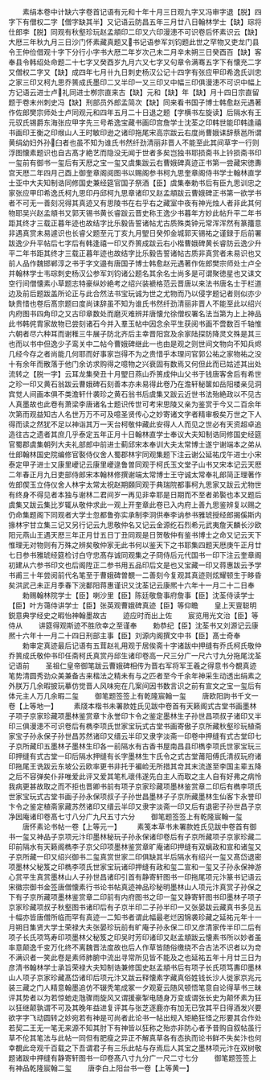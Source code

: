 <!-- { "loadSidebar": true } -->
　　素绢本卷中计缺六字卷首记语有元和十年十月三日观九字又冯审字退【脱】四字下有僧权二字【僧字缺其半】又记语云防昌五年三月廿八日翰林学士【缺】琮将仕郎李【脱】同观有秋壑珍玩赵孟頫印二印又六印漫漶不可识卷后怀素识云【缺】大厯三年秋九月三日沙门怀素藏真题又书记语参军刘钧题此世之罕物又吏龙门县令王仲俭借观十字下分行小字书大厯二年岁次己未二月辛未朔三日癸酉百【缺】客奉县令韩绍处命题二十七字又癸酉岁九月六又七字又句章令满骞五字下有懐充二字又僧权二字又【缺】成四年七月卄九日刺史杨汉公记十四字有张应甲印希逸氏训忠之家三印又柯九思乔篑成氏墨印二又半印一又三印又中幅三印俱漫漶不可识中幅上方记语云进士卢礼同进士栁宗直来古【缺】元和【缺】年【缺】月十四日宗直留题于卷末州刺史冯【缺】刑部员外郎孟简次【缺】同来看书国子博士韩愈赵元遇著作佐郎樊宗师处士卢同观元和四年五月二十日退之题【字横书左旋读】后隔水有王元驭氏锡爵东海张应甲字先三号希逸宝藏书画印宫詹学士沈荃之印韩世能印韩逢禧书画印王衡之印缑山人王时敏印逊之诸印拖尾宋高宗跋云右度尚曹娥诔辞蔡邕所谓黄绢幼妇外孙臼者也虽不知为谁氏书然纤劲清丽非晋人不能至此其间草字一行则浮图懐素题识也自古髙才絶艺而隐没无闻于世者多矣岂独书耶损斋书上钤损斋书印一玺前有御书一玺后有天厯之宝一玺又虞集跋云右曹娥碑真迹正书第一尝藏宋徳夀宫天厯二年四月己酉上御奎章阁阅图书以赐阁参书柯九思奎章阁侍书学士翰林直学士亚中大夫知制诰同修国史兼经筵官国子祭酒【臣】虞集奉勅书后有臣九思训忠之家张应甲印希逸氏柯九思印丹邱柯九思章诸印又赵孟頫跋云曹娥碑正书第一欲学书者不可无一善刻况得其真迹又有思陵书在右乎右之藏室中夜有神光烛人者非此其何物耶吴兴赵孟頫书又郭天锡书黄长睿跋云晋史称王逸少书暮年方妙此帖升平二年书距其终才三载正暮年迹也故结字比乐毅告誓诸帖尤古质殊类钟元常浑浑然有篆籒意非遇真赏未易遽识也长睿父题至元丁亥九月朢日癸夘金城郭天锡祐之谨録于后前署跋逸少升平帖后七字后有韩逢禧一印又乔篑成跋云右小楷曹娥碑黄长睿防云逸少升平二年书距其终才三载正暮年迹也故结字比乐毅告誓诸帖古质非真赏者未易识也又前人品作魏邯郸淳之书于字文邉有唐国子博士韩愈赵元遇著作佐郎樊宗师处士卢仝并翰林学士韦琮刺史杨汉公参军刘钧诸公题名其余名士尚多是可谓聚徳星也又诔文空行间僧懐素小草题志特豪纵妙絶考之绍兴装褫格范云晋唐以来法书唐名士于栏道边及前后题跋盖所论正与此合然法书宝玩诚为世之尤物而乃以侵字题记者则似亦少缺贵惜也卷后髙宗题曰度尚诔辞虽不知为谁氏书然纤劲清丽非晋人不能至此以绍兴内府图书四角印之又古印章数处而磨灭难辨并唐懐允徐僧权署名法当第为上上神品此书韩侂胄家故物已尝刻诸石今并入羣玉帖中因念余平生获阅书画不啻数百千轴惟六朝者尽六种耳而谢稚三牛展子防北齐后主幸晋阳宫及余家陆探防降灵文殊是其三也而以书中但逸少子鸾关中二帖今曹娥碑继此一也由是观之则世间文物向不知兵烬几经今存之者尚能几何耶而好事家岂得不为之贵惜乎本理问官郭公祐之家物祐之没十有余年而散落于他门余访求购得之噫物之兴衰固有数焉又何但此而已姑述其出处流转之【脱一字】云耳龙集癸丑十月朢日燕山乔篑成仲山父书于钱唐客舍后有希世之珍一印又黄石翁跋云曹娥碑石刻善本亦未易得此卷乃在澹轩秘箧如岳阳楼亲见洞宾觉人间画本俱不类澹轩什袭珍之黄石翁书后虞集又跋云近世书法殆絶政以不见古人真墨故也此卷有萧梁李唐诸名士题识传世可考宋思陵又亲为鉴赏于今又二百余年次第而观益知古人名世万万不可及噫圣贤传心之妙寄诸文字者精审极矣万世之下人得而读之然犹不足以神诣其万一天台柯敬仲藏此安得人人而见之世必有天资超卓追造往古之遗者其庶几乎泰定五年正月十日翰林直学士奉议大夫知制诰同修国史经筵官蜀郡虞集朝列大夫礼部郎中前进士蓟邱宋本奉训大夫太常博士遂宁谢端本之弟从仕郎翰林国史院编修官褧侍仪舍人蜀郡林宇同观集题下注云谢公延祐戊午进士小宋泰定甲子进士又康里巙记云康里巙逯鲁曽同观于柯氏玉文堂子山书又宋本记云天厯二年春正月九日吏部侍郎宋本翰林修撰谢端太常博士王守诚太常奉礼郎简正理著作佐郎偰玉立侍仪舍人林宇太常太祝赵期頥同观于典瑞院都事柯九思家又跋云尤物世有终身不得见者本独与谢林二君间岁一再见非幸耶是日期而不至者弟褧也本又题后虞集又跋云集比岁辄从敬仲求此一观上开奎章此卷已入内府上善九思鉴辨复以赐之仍命集题阁下同观者大学士忽都鲁弥实承制李泂供奉李讷参书雅琥授经郎揭傒斯内掾林宇甘立集三记又另行记云九思敬仲名又记云金源纥石烈希元武夷詹天麟长沙欧阳元燕山王遇天厯三年正月廿五日丁丑同观是日贺敬仲有鉴书博士之命又记云天下惟理无对物则有万殊之辨矣敬仲家无此书何以鉴天下之书耶集四题天厯庚午正月廿七日参书雅琥经筵检讨白守忠髙存诚同观集之子冏侍后元代国书一印下注云奎章阁初建从六参书印文也后阁陞正二参书用五品印后文是也又宝藏一印又蒋惠跋云予学书甫三十年尝阅前代名笔至于曹娥碑曽覩一二善刻今复观其真迹则炫耀顿生于眵昏矣洪武己未正月季春下浣鄱阳蒋惠谨识又沈荃记云康熈十六年十一月二十二日奉
　　勅赐翰林院学士【臣】喇沙里【臣】陈廷敬詹事府詹事【臣】沈荃侍读学士【臣】叶方蔼侍讲学士【臣】张英观曹娥碑真迹【臣】等仰瞻
　　皇上天亶聪明鋭意典学经史之暇怡神翰墨故古
　　迹应时而出上佐
　　宸览用光文治【臣】等侍从
　　讲筵得观斯迹不胜欣幸之至谨奉
　　勅恭纪【臣】沈荃书又刘源记云康熈十六年十一月二十四日刑部主事【臣】刘源内阁撰文中书【臣】髙士奇奉
　　勅审定真迹最后记语有五茸赵礼用观于居俟斋十字诸跋中押缝有乔氏柯氏敬仲乔篑成氏敬仲书印任斋柯氏真赏丹邱生诸印卷高一尺三分广一尺六寸九分拖尾沈荃记语前
　　圣祖仁皇帝御笔跋云曹娥碑相传为晋右军将军王羲之得意书今覩真迹笔势清圆秀劲众美兼备古来楷法之精未有与之匹者至今千余年神采生动透出绢素之外朕万几余暇披玩摹仿觉晋人风味宛在几案间因书数言识之前有宣文之宝一玺后有体元主人万几余暇二玺
　　御笔题签签上有乾隆宸翰一玺
　　唐欧阳訽书千文一卷【上等地一】
　　素牋本楷书未署款姓氏见跋中卷首有天籁阁式古堂书画墨林子项子京家珍藏项墨林鉴赏章卞永誉印卞令之鉴定墨林生子孙世昌项叔子诸印又半印三俱漫漶不可识卷后有檇李项氏世家宝玩式古堂书画寄傲子京所藏秋壑珍玩植斋家宝子孙永保子孙世昌苏然诸印又缙云半印又隶字淡斋一印卷中押缝有式古堂印七子京所藏印五墨林子墨林生印各一前隔水有古香书屋南昌县印檇李项氏世家宝玩三印押缝有式古堂一印后隔水押缝有长字墨林生卞氏令之式古堂莆阳傅氏清叔玩府诸印拖尾王诜跋云东坡公云欧率更书非托于褊崄无所措其竒其末流遂至李国主辈五降之后不容弹矣仆非唯爱此评又爱其笔札瓌伟遂先白主人而取之主人自有好弗之病怜我病更甚故取之而不拒也晋卿书前有项子京家珍藏项墨林鉴赏章二印后有檇李项氏世家宝玩式古堂书画子孙永保项叔子子孙世昌墨林子子京所藏墨林生仙客卞永誉印卞令之鉴定植斋家藏苏然诸印又缙云半印又隶字淡斋一印又后有退密子孙世昌子京净因庵诸印卷髙七寸八分广九尺五寸六分
　　御笔题签签上有乾隆宸翰一玺
　　唐怀素论书帖一卷【上等元一】
　　素笺本草书未署款姓氏见跋中卷首有御书一玺又神品子京项元汴印墨林秘玩子孙永保诸印卷后有子京所藏项子京家珍藏二印前隔水有天籁阁檇李子京父印项墨林鉴赏章旷庵诸印押缝有双螭政和宣和诸玺又子京所藏一印又绍兴御书二玺真赏世家二印俱缺其半后隔水有绍兴一玺又髙岱退密项墨林父秘笈之印檇李项氏世家宝玩诸印押缝有政和玺二宣和一玺又子孙永保神游心赏平生真赏墨林山人子孙世昌诸印引首有静寄轩图书一印拖尾项元汴篆书记语云宋徽宗御书金签唐僧懐素行书论书帖真迹神品珍秘明墨林山人项元汴真赏子孙保之下有子京所藏项墨林鉴赏章二印前有内府图书之印一玺又静寄轩图书印墨林子项子京家珍藏项叔子秋壑图书诸印后有子京半印二子孙半印一又张晏跋云藏真书多见五十幅亦皆唐僧所临而罕有真迹一二知书者谓此幅最老烂因锦袭珍藏之延祐元年十一月朔日集贤大学士荣禄大夫张晏珍玩前有旷庵子孙永保二印又彦清家传半印二后有项子长氏项笃寿印项墨林父秘笈之印吴时芳印诸印又赵孟頫跋云懐素书所以妙者虽率意颠逸千变万化终不离魏晋法度故也后人作草皆随俗缴绕不合古法不识者以为竒不满识者一笑此卷是素师肺腑中流出寻常所见皆不能及之也延祐五年十月廿三日为彦清书翰林学士承旨荣禄大夫知制诰兼修国史赵孟頫书后有项子长氏项笃夀印墨林山人项子京家珍藏髙岱诸印后项元汴又跋云释懐素字藏真俗姓钱长沙人徙家京兆元装三藏之门人精意翰墨追仿不辍秃笔成冢一夕观夏云随风顿悟笔意自论得草书三昧评其势者以为若惊虵走虺骤雨旋风又谓援豪掣电随身万变或谓张长史为颠怀素为狂以狂继颠孰谓不可及其晚年益进复评其与张芝逐鹿亦有加无已攷其平日得酒发兴要欲字字飞动圆转之妙宛若有神是可尚者此论书一帖出规入矩絶狂怪之形要其合作处若契二王无一笔无来源不知其肘下有神皆以狂称之殆亦非防心者予昔购自叙帖虽行草不伦其笔法与此帖一同但有肥瘦之异正不解真草各有态执而论书鲜不失矣汴也何幸覩此竒观千百载之下吾谓君子有三乐此帖与存焉后人其宝之墨林项元汴在双树敬题诸跋中押缝有静寄轩图书一印卷髙八寸九分广一尺二寸七分
　　御笔题签签上有神品乾隆宸翰二玺
　　唐李白上阳台书一卷【上等黄一】
